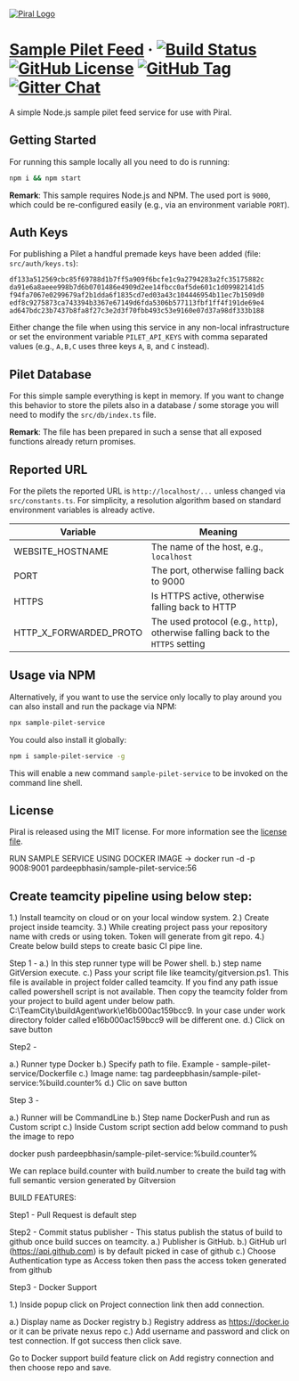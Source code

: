 [![Piral Logo](https://github.com/smapiot/piral/raw/master/docs/assets/logo.png)](https://piral.io)

# [Sample Pilet Feed](https://piral.io) &middot; [![Build Status](https://smapiot.visualstudio.com/piral/_apis/build/status/smapiot.sample-pilet-service?branchName=master)](https://smapiot.visualstudio.com/piral/_build/latest?definitionId=14&branchName=master) [![GitHub License](https://img.shields.io/badge/license-MIT-blue.svg)](https://github.com/smapiot/piral/blob/master/LICENSE) [![GitHub Tag](https://img.shields.io/github/tag/smapiot/piral.svg)](https://github.com/smapiot/piral/releases) [![Gitter Chat](https://badges.gitter.im/gitterHQ/gitter.png)](https://gitter.im/piral-io/community)

A simple Node.js sample pilet feed service for use with Piral.

## Getting Started

For running this sample locally all you need to do is running:

```sh
npm i && npm start
```

**Remark**: This sample requires Node.js and NPM. The used port is `9000`, which could be re-configured easily (e.g., via an environment variable `PORT`).

## Auth Keys

For publishing a Pilet a handful premade keys have been added (file: `src/auth/keys.ts`):

```plain
df133a512569cbc85f69788d1b7ff5a909f6bcfe1c9a2794283a2fc35175882c
da91e6a8aeee998b7d6b0701486e4909d2ee14fbcc0af5de601c1d09982141d5
f94fa7067e0299679af2b1dda6f1835cd7ed03a43c104446954b11ec7b1509d0
edf8c9275873ca743394b3367e67149d6fda5306b577113fbf1ff4f191de69e4
ad647bdc23b7437b8fa8f27c3e2d3f70fbb493c53e9160e07d37a98df333b188
```

Either change the file when using this service in any non-local infrastructure or set the environment variable `PILET_API_KEYS` with comma separated values (e.g., `A,B,C` uses three keys `A`, `B`, and `C` instead).

## Pilet Database

For this simple sample everything is kept in memory. If you want to change this behavior to store the pilets also in a database / some storage you will need to modify the `src/db/index.ts` file.

**Remark**: The file has been prepared in such a sense that all exposed functions already return promises.

## Reported URL

For the pilets the reported URL is `http://localhost/...` unless changed via `src/constants.ts`. For simplicity, a resolution algorithm based on standard environment variables is already active.

| Variable               | Meaning                                                                         |
|------------------------|---------------------------------------------------------------------------------|
| WEBSITE_HOSTNAME       | The name of the host, e.g., `localhost`                                         |
| PORT                   | The port, otherwise falling back to 9000                                        |
| HTTPS                  | Is HTTPS active, otherwise falling back to HTTP                                 |
| HTTP_X_FORWARDED_PROTO | The used protocol (e.g., `http`), otherwise falling back to the `HTTPS` setting |

## Usage via NPM

Alternatively, if you want to use the service only locally to play around you can also install and run the package via NPM:

```sh
npx sample-pilet-service
```

You could also install it globally:

```sh
npm i sample-pilet-service -g
```

This will enable a new command `sample-pilet-service` to be invoked on the command line shell.

## License

Piral is released using the MIT license. For more information see the [license file](./LICENSE).


RUN SAMPLE SERVICE USING DOCKER IMAGE -> docker run -d -p 9008:9001 pardeepbhasin/sample-pilet-service:56


## Create teamcity pipeline using below step:

1.) Install teamcity on cloud or on your local window system.
2.) Create project inside teamcity.
3.) While creating project pass your repository name with creds or using token. Token will generate from git repo.
4.) Create below build steps to create basic CI pipe line.

Step 1 - 
a.) In this step runner type will be Power shell.
b.) step name GitVersion execute.
c.) Pass your script file like teamcity/gitversion.ps1. This file is available in project folder called teamcity. If you find any
path issue called powershell script is not available. Then copy the teamcity folder from your project to build agent under below path.
C:\TeamCity\buildAgent\work\e16b000ac159bcc9. In your case under work directory folder called e16b000ac159bcc9 will be different one.
d.) Click on save button

Step2 -

a.) Runner type Docker
b.) Specify path to file. Example - sample-pilet-service/Dockerfile
c.) Image name: tag pardeepbhasin/sample-pilet-service:%build.counter%
d.) Clic on save button

Step 3 - 

a.) Runner will be CommandLine
b.) Step name DockerPush and run as Custom script
c.) Inside Custom script section add below command to push the image to repo

docker push pardeepbhasin/sample-pilet-service:%build.counter%

We can replace build.counter with build.number to create the build tag with full semantic version generated by Gitversion


BUILD FEATURES:

Step1 - Pull Request is default step

Step2 - Commit status publisher -  This status publish the status of build to github once build succes on
teamcity.
a.) Publisher is GitHub.
b.) GitHub url (https://api.github.com) is by default picked in case of github
c.) Choose Authentication type as Access token then pass the access token generated from github

Step3 - Docker Support

1.) Inside popup click on Project connection link then add connection.

a.) Display name as Docker registry
b.) Registry address as https://docker.io or it can be private nexus repo
c.) Add username and password and click on test connection. If got success then click save.

Go to Docker support build feature click on Add registry connection and then choose repo and save.
